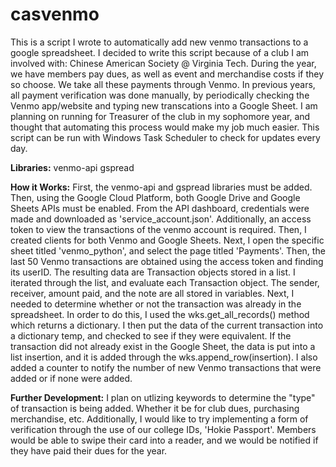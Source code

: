 # casvenmo

This is a script I wrote to automatically add new venmo transactions to a google spreadsheet. I decided to write this script because of a club I am involved with:
Chinese American Society @ Virginia Tech. During the year, we have members pay dues, as well as event and merchandise costs if they so choose. We take all these payments
through Venmo. In previous years, all payment verification was done manually, by periodically checking the Venmo app/website and typing new transcations into a Google
Sheet. I am planning on running for Treasurer of the club in my sophomore year, and thought that automating this process would make my job much easier. This script can
be run with Windows Task Scheduler to check for updates every day.


**Libraries:**
venmo-api
gspread


**How it Works:**
First, the venmo-api and gspread libraries must be added. Then, using the Google Cloud Platform, both Google Drive and Google Sheets APIs must be enabled.
From the API dashboard, credentials were made and downloaded as 'service_account.json'. Additionally, an access token to view the transactions of the venmo account
is required. Then, I created clients for both Venmo and Google Sheets. Next, I open the specific sheet titled 'venmo_python', and select the page titled 'Payments'.
Then, the last 50 Venmo transactions are obtained using the access token and finding its userID. The resulting data are Transaction objects stored in a list.
I iterated through the list, and evaluate each Transaction object. The sender, receiver, amount paid, and the note are all stored in variables. Next, I needed to 
determine whether or not the transaction was already in the spreadsheet. In order to do this, I used the wks.get_all_records() method which returns a dictionary.
I then put the data of the current transaction into a dictionary temp, and checked to see if they were equivalent. If the transaction did not already exist in the
Google Sheet, the data is put into a list insertion, and it is added through the wks.append_row(insertion). I also added a counter to notify the number of new Venmo
transactions that were added or if none were added.


**Further Development:**
I plan on utlizing keywords to determine the "type" of transaction is being added. Whether it be for club dues, purchasing merchandise, etc.
Additionally, I would like to try implementing a form of verification through the use of our college IDs, 'Hokie Passport'. Members would be able to swipe their card
into a reader, and we would be notified if they have paid their dues for the year.
